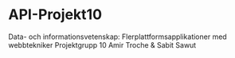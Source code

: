 # API-Projekt10
Data- och informationsvetenskap: Flerplattformsapplikationer med webbtekniker
Projektgrupp 10
Amir Troche & Sabit Sawut
